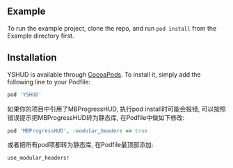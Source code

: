 ## Example

To run the example project, clone the repo, and run `pod install` from the Example directory first.

## Installation

YSHUD is available through [CocoaPods](https://cocoapods.org). To install
it, simply add the following line to your Podfile:

```ruby
pod 'YSHUD'
```

如果你的项目中引用了MBProgressHUD, 执行pod install时可能会报错, 可以按照错误提示把MBProgressHUD转为静态库, 在Podfile中做如下修改:
```ruby
pod 'MBProgressHUD', :modular_headers => true
```
或者把所有pod项都转为静态库, 在Podfile最顶部添加:
```ruby
use_modular_headers!
```
